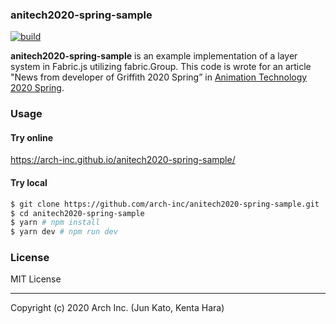 ### anitech2020-spring-sample
[![build](https://github.com/arch-inc/anitech2020-spring-sample/workflows/github%20pages/badge.svg)](https://github.com/arch-inc/anitech2020-spring-sample/actions?query=workflow%3A%22github+pages%22)

**anitech2020-spring-sample** is an example implementation of a layer system in Fabric.js utilizing fabric.Group.
This code is wrote for an article "News from developer of Griffith 2020 Spring” in [Animation Technology 2020 Spring](https://research.archinc.jp/anitech/2020spring/).

### Usage
#### Try online
https://arch-inc.github.io/anitech2020-spring-sample/

#### Try local
```bash
$ git clone https://github.com/arch-inc/anitech2020-spring-sample.git
$ cd anitech2020-spring-sample 
$ yarn # npm install
$ yarn dev # npm run dev
```

### License
MIT License

---
Copyright (c) 2020 Arch Inc. (Jun Kato, Kenta Hara)